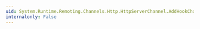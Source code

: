 ```yaml
---
uid: System.Runtime.Remoting.Channels.Http.HttpServerChannel.AddHookChannelUri(System.String)
internalonly: False
---
```

